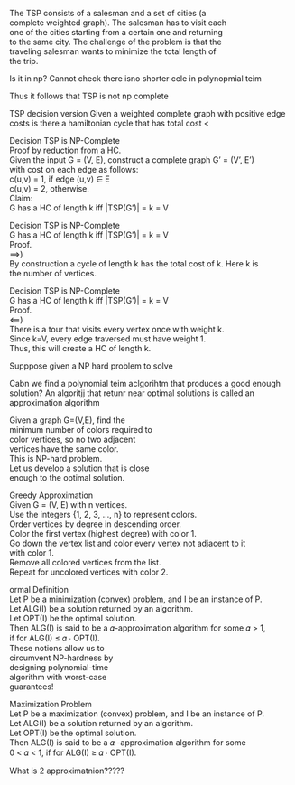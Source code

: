 The TSP consists of a salesman and a set of cities (a  
complete weighted graph). The salesman has to visit each  
one of the cities starting from a certain one and returning  
to the same city. The challenge of the problem is that the  
traveling salesman wants to minimize the total length of  
the trip.

Is it in np?
Cannot check there isno shorter ccle in polynopmial teim

Thus it follows that TSP is not  np complete


TSP decision version
Given a weighted complete graph with positive edge costs is there a hamiltonian cycle that has total cost <

Decision TSP is NP-Complete  
Proof by reduction from a HC.  
Given the input G = (V, E), construct a complete graph G’ = (V’, E’)  
with cost on each edge as follows:  
c(u,v) = 1, if edge (u,v) ∈ E  
c(u,v) = 2, otherwise.  
Claim:  
G has a HC of length k iff |TSP(G’)| = k = V

Decision TSP is NP-Complete  
G has a HC of length k iff |TSP(G’)| = k = V  
Proof.  
⟹)  
By construction a cycle of length k has the total cost of k. Here k is  
the number of vertices.

Decision TSP is NP-Complete  
G has a HC of length k iff |TSP(G’)| = k = V  
Proof.  
⟸)  
There is a tour that visits every vertex once with weight k.  
Since k=V, every edge traversed must have weight 1.  
Thus, this will create a HC of length k.

Supppose given a NP hard problem to solve

Cabn we find a polynomial teim aclgorihtm that produces a good enough solution?
An algoritjj that retunr near optimal solutions is called an approximation algorithm

Given a graph G=(V,E), find the  
minimum number of colors required to  
color vertices, so no two adjacent  
vertices have the same color.  
This is NP-hard problem.  
Let us develop a solution that is close  
enough to the optimal solution.


Greedy Approximation  
Given G = (V, E) with n vertices.  
Use the integers {1, 2, 3, ..., n} to represent colors.  
Order vertices by degree in descending order.  
Color the first vertex (highest degree) with color 1.  
Go down the vertex list and color every vertex not adjacent to it  
with color 1.  
Remove all colored vertices from the list.  
Repeat for uncolored vertices with color 2.


ormal Definition  
Let P be a minimization (convex) problem, and I be an instance of P.  
Let ALG(I) be a solution returned by an algorithm.  
Let OPT(I) be the optimal solution.  
Then ALG(I) is said to be a 𝛼-approximation algorithm for some 𝛼 > 1,  
if for ALG(I) ≤ 𝛼 ∙ OPT(I).  
These notions allow us to  
circumvent NP-hardness by  
designing polynomial-time  
algorithm with worst-case  
guarantees!

Maximization Problem  
Let P be a maximization (convex) problem, and I be an instance of P.  
Let ALG(I) be a solution returned by an algorithm.  
Let OPT(I) be the optimal solution.  
Then ALG(I) is said to be a 𝛼 -approximation algorithm for some  
0 < 𝛼 < 1, if for ALG(I) ≥ 𝛼 ∙ OPT(I).

What is 2 approximatnion?????
